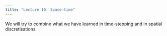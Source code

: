 ```yaml
---
title: "Lecture 10: Space-time"
---
```


We will try to combine what we have learned in time-stepping and in spatial discretisations.


